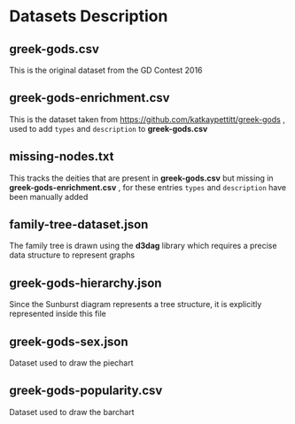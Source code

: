 # Datasets Description

## greek-gods.csv

This is the original dataset from the GD Contest 2016

## greek-gods-enrichment.csv

This is the dataset taken from https://github.com/katkaypettitt/greek-gods , used to add `types` and `description` to __greek-gods.csv__

## missing-nodes.txt

This tracks the deities that are present in __greek-gods.csv__ but missing in __greek-gods-enrichment.csv__ , for these entries `types` and `description` have been manually added


## family-tree-dataset.json

The family tree is drawn using the __d3dag__ library which requires a precise data structure to represent graphs

## greek-gods-hierarchy.json

Since the Sunburst diagram represents a tree structure, it is explicitly represented inside this file

## greek-gods-sex.json

Dataset used to draw the piechart

## greek-gods-popularity.csv

Dataset used to draw the barchart